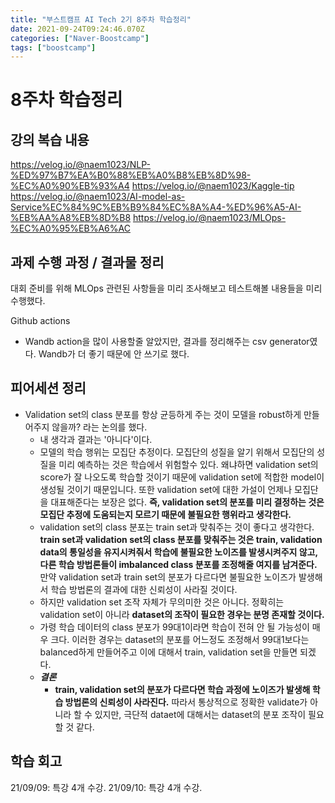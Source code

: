 ```yaml
---
title: "부스트캠프 AI Tech 2기 8주차 학습정리"
date: 2021-09-24T09:24:46.070Z
categories: ["Naver-Boostcamp"]
tags: ["boostcamp"]
---
```

# 8주차 학습정리
## 강의 복습 내용
https://velog.io/@naem1023/NLP-%ED%97%B7%EA%B0%88%EB%A0%B8%EB%8D%98-%EC%A0%90%EB%93%A4
https://velog.io/@naem1023/Kaggle-tip
https://velog.io/@naem1023/AI-model-as-Service%EC%84%9C%EB%B9%84%EC%8A%A4-%ED%96%A5-AI-%EB%AA%A8%EB%8D%B8
https://velog.io/@naem1023/MLOps-%EC%A0%95%EB%A6%AC


## 과제 수행 과정 / 결과물 정리
대회 준비를 위해 MLOps 관련된 사항들을 미리 조사해보고 테스트해볼 내용들을 미리 수행했다.

Github actions
- Wandb action을 많이 사용할줄 알았지만, 결과를 정리해주는 csv generator였다. Wandb가 더 좋기 때문에 안 쓰기로 했다.


## 피어세션 정리
- Validation set의 class 분포를 항상 균등하게 주는 것이 모델을 robust하게 만들어주지 않을까? 라는 논의를 했다.
  - 내 생각과 결과는 '아니다'이다.
  - 모델의 학습 행위는 모집단 추정이다. 모집단의 성질을 알기 위해서 모집단의 성질을 미리 예측하는 것은 학습에서 위험할수 있다. 왜냐하면 validation set의 score가 잘 나오도록 학습할 것이기 때문에 validation set에 적합한 model이 생성될 것이기 때문입니다. 또한 validation set에 대한 가설이 언제나 모집단을 대표해준다는 보장은 없다. **즉, validation set의 분포를 미리 결정하는 것은 모집단 추정에 도움되는지 모르기 때문에 불필요한 행위라고 생각한다.**
  - validation set의 class 분포는 train set과 맞춰주는 것이 좋다고 생각한다. **train set과 validation set의 class 분포를 맞춰주는 것은 train, validation data의 통일성을 유지시켜줘서 학습에 불필요한 노이즈를 발생시켜주지 않고, 다른 학습 방법론들이 imbalanced class 분포를 조정해줄 여지를 남겨준다.** 만약 validation set과 train set의 분포가 다르다면 불필요한 노이즈가 발생해서 학습 방법론의 결과에 대한 신뢰성이 사라질 것이다. 
  - 하지만 validation set 조작 자체가 무의미한 것은 아니다. 정확히는 validation set이 아니라 **dataset의 조작이 필요한 경우는 분명 존재할 것이다.**
  - 가령 학습 데이터의 class 분포가 99대1이라면 학습이 전혀 안 될 가능성이 매우 크다. 이러한 경우는 dataset의 분포를 어느정도 조정해서 99대1보다는 balanced하게 만들어주고 이에 대해서 train, validation set을 만들면 되겠다.
  - **_결론_**
    - **train, validation set의 분포가 다르다면 학습 과정에 노이즈가 발생해 학습 방법론의 신뢰성이 사라진다.** 따라서 통상적으로 정확한 validate가 아니라 할 수 있지만, 극단적 dataet에 대해서는 dataset의 분포 조작이 필요할 것 같다.

## 학습 회고

21/09/09: 특강 4개 수강.
21/09/10: 특강 4개 수강.


